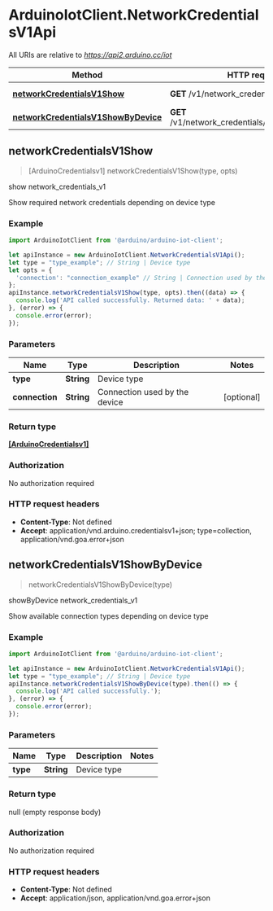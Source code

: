 # ArduinoIotClient.NetworkCredentialsV1Api

All URIs are relative to *https://api2.arduino.cc/iot*

Method | HTTP request | Description
------------- | ------------- | -------------
[**networkCredentialsV1Show**](NetworkCredentialsV1Api.md#networkCredentialsV1Show) | **GET** /v1/network_credentials/{type} | show network_credentials_v1
[**networkCredentialsV1ShowByDevice**](NetworkCredentialsV1Api.md#networkCredentialsV1ShowByDevice) | **GET** /v1/network_credentials/{type}/connections | showByDevice network_credentials_v1



## networkCredentialsV1Show

> [ArduinoCredentialsv1] networkCredentialsV1Show(type, opts)

show network_credentials_v1

Show required network credentials depending on device type

### Example

```javascript
import ArduinoIotClient from '@arduino/arduino-iot-client';

let apiInstance = new ArduinoIotClient.NetworkCredentialsV1Api();
let type = "type_example"; // String | Device type
let opts = {
  'connection': "connection_example" // String | Connection used by the device
};
apiInstance.networkCredentialsV1Show(type, opts).then((data) => {
  console.log('API called successfully. Returned data: ' + data);
}, (error) => {
  console.error(error);
});

```

### Parameters


Name | Type | Description  | Notes
------------- | ------------- | ------------- | -------------
 **type** | **String**| Device type | 
 **connection** | **String**| Connection used by the device | [optional] 

### Return type

[**[ArduinoCredentialsv1]**](ArduinoCredentialsv1.md)

### Authorization

No authorization required

### HTTP request headers

- **Content-Type**: Not defined
- **Accept**: application/vnd.arduino.credentialsv1+json; type=collection, application/vnd.goa.error+json


## networkCredentialsV1ShowByDevice

> networkCredentialsV1ShowByDevice(type)

showByDevice network_credentials_v1

Show available connection types depending on device type

### Example

```javascript
import ArduinoIotClient from '@arduino/arduino-iot-client';

let apiInstance = new ArduinoIotClient.NetworkCredentialsV1Api();
let type = "type_example"; // String | Device type
apiInstance.networkCredentialsV1ShowByDevice(type).then(() => {
  console.log('API called successfully.');
}, (error) => {
  console.error(error);
});

```

### Parameters


Name | Type | Description  | Notes
------------- | ------------- | ------------- | -------------
 **type** | **String**| Device type | 

### Return type

null (empty response body)

### Authorization

No authorization required

### HTTP request headers

- **Content-Type**: Not defined
- **Accept**: application/json, application/vnd.goa.error+json

